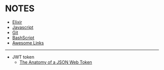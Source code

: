 NOTES
=======

* [Elixir](Elixir/README.md)
* [Javascript](Javascript/README.md)
* [Git](Git/README.md)
* [BashScript](BashScript/README.md)
* [Awesome Links](./awesome-links.md)

---
* JWT token
  - [The Anatomy of a JSON Web Token](https://scotch.io/tutorials/the-anatomy-of-a-json-web-token)
